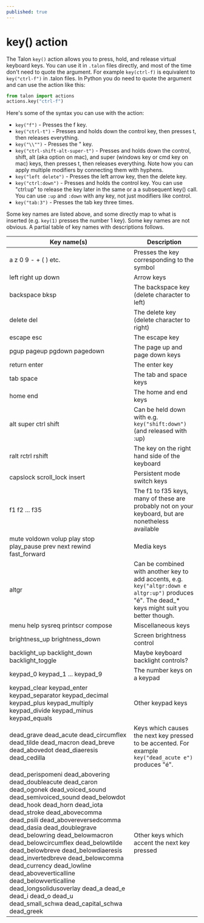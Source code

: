 ```yaml
---
published: true
---
```


# key() action

The Talon `key()` action allows you to press, hold, and release virtual keyboard keys. You can use it in `.talon` files directly, and most of the time don't need to quote the argument. For example `key(ctrl-f)` is equivalent to `key("ctrl-f")` in .talon files. In Python you do need to quote the argument and can use the action like this:

```python
from talon import actions
actions.key("ctrl-f")
```

Here's some of the syntax you can use with the action:

- `key("f")` - Presses the f key.
- `key("ctrl-t")` - Presses and holds down the control key, then presses t, then releases everything.
- `key("\\"")` - Presses the " key.
- `key("ctrl-shift-alt-super-t")` - Presses and holds down the control, shift, alt (aka option on mac), and super (windows key or cmd key on mac) keys, then presses t, then releases everything. Note how you can apply multiple modifiers by connecting them with hyphens.
- `key("left delete")` - Presses the left arrow key, then the delete key.
- `key("ctrl:down")` - Presses and holds the control key. You can use "ctrl:up" to release the key later in the same or a a subsequent key() call. You can use `:up` and `:down` with any key, not just modifiers like control.
- `key("tab:3")` - Presses the tab key three times.

Some key names are listed above, and some directly map to what is inserted (e.g. `key(1)` presses the number 1 key). Some key names are not obvious. A partial table of key names with descriptions follows.

| Key name(s)                                                                                                                                                                                                                                                                                                                                                                                                                                                                                                                                                                           | Description                                                                                                                                               |
| ------------------------------------------------------------------------------------------------------------------------------------------------------------------------------------------------------------------------------------------------------------------------------------------------------------------------------------------------------------------------------------------------------------------------------------------------------------------------------------------------------------------------------------------------------------------------------------- | --------------------------------------------------------------------------------------------------------------------------------------------------------- |
| a z 0 9 - + ( ) etc.                                                                                                                                                                                                                                                                                                                                                                                                                                                                                                                                                                  | Presses the key corresponding to the symbol                                                                                                               |
| left right up down                                                                                                                                                                                                                                                                                                                                                                                                                                                                                                                                                                    | Arrow keys                                                                                                                                                |
| backspace bksp                                                                                                                                                                                                                                                                                                                                                                                                                                                                                                                                                                        | The backspace key (delete character to left)                                                                                                              |
| delete del                                                                                                                                                                                                                                                                                                                                                                                                                                                                                                                                                                            | The delete key (delete character to right)                                                                                                                |
| escape esc                                                                                                                                                                                                                                                                                                                                                                                                                                                                                                                                                                            | The escape key                                                                                                                                            |
| pgup pageup pgdown pagedown                                                                                                                                                                                                                                                                                                                                                                                                                                                                                                                                                           | The page up and page down keys                                                                                                                            |
| return enter                                                                                                                                                                                                                                                                                                                                                                                                                                                                                                                                                                          | The enter key                                                                                                                                             |
| tab space                                                                                                                                                                                                                                                                                                                                                                                                                                                                                                                                                                             | The tab and space keys                                                                                                                                    |
| home end                                                                                                                                                                                                                                                                                                                                                                                                                                                                                                                                                                              | The home and end keys                                                                                                                                     |
| alt super ctrl shift                                                                                                                                                                                                                                                                                                                                                                                                                                                                                                                                                                  | Can be held down with e.g. `key("shift:down")` (and released with :up)                                                                                    |
| ralt rctrl rshift                                                                                                                                                                                                                                                                                                                                                                                                                                                                                                                                                                     | The key on the right hand side of the keyboard                                                                                                            |
| capslock scroll_lock insert                                                                                                                                                                                                                                                                                                                                                                                                                                                                                                                                                           | Persistent mode switch keys                                                                                                                               |
| f1 f2 ... f35                                                                                                                                                                                                                                                                                                                                                                                                                                                                                                                                                                         | The f1 to f35 keys, many of these are probably not on your keyboard, but are nonetheless available                                                        |
| mute voldown volup play stop play_pause prev next rewind fast_forward                                                                                                                                                                                                                                                                                                                                                                                                                                                                                                                 | Media keys                                                                                                                                                |
| altgr                                                                                                                                                                                                                                                                                                                                                                                                                                                                                                                                                                                 | Can be combined with another key to add accents, e.g. `key("altgr:down e altgr:up")` produces "&eacute;". The dead\_\* keys might suit you better though. |
| menu help sysreq printscr compose                                                                                                                                                                                                                                                                                                                                                                                                                                                                                                                                                     | Miscellaneous keys                                                                                                                                        |
| brightness_up brightness_down                                                                                                                                                                                                                                                                                                                                                                                                                                                                                                                                                         | Screen brightness control                                                                                                                                 |
| backlight_up backlight_down backlight_toggle                                                                                                                                                                                                                                                                                                                                                                                                                                                                                                                                          | Maybe keyboard backlight controls?                                                                                                                        |
| keypad_0 keypad_1 ... keypad_9                                                                                                                                                                                                                                                                                                                                                                                                                                                                                                                                                        | The number keys on a keypad                                                                                                                               |
| keypad_clear keypad_enter keypad_separator keypad_decimal keypad_plus keypad_multiply keypad_divide keypad_minus keypad_equals                                                                                                                                                                                                                                                                                                                                                                                                                                                        | Other keypad keys                                                                                                                                         |
| dead_grave dead_acute dead_circumflex dead_tilde dead_macron dead_breve dead_abovedot dead_diaeresis dead_cedilla                                                                                                                                                                                                                                                                                                                                                                                                                                                                     | Keys which causes the next key pressed to be accented. For example `key("dead_acute e")` produces "&eacute;".                                             |
| dead_perispomeni dead_abovering dead_doubleacute dead_caron dead_ogonek dead_voiced_sound dead_semivoiced_sound dead_belowdot dead_hook dead_horn dead_iota dead_stroke dead_abovecomma dead_psili dead_abovereversedcomma dead_dasia dead_doublegrave dead_belowring dead_belowmacron dead_belowcircumflex dead_belowtilde dead_belowbreve dead_belowdiaeresis dead_invertedbreve dead_belowcomma dead_currency dead_lowline dead_aboveverticalline dead_belowverticalline dead_longsolidusoverlay dead_a dead_e dead_i dead_o dead_u dead_small_schwa dead_capital_schwa dead_greek | Other keys which accent the next key pressed                                                                                                              |
